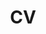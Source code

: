 ---
layout: cv
permalink: /cv_JP/
title: CV
display_lang: JP
nav: true
nav_order: 4
cv_pdf: my_academic_cv_2310.pdf
description: 履歴書は、右側のPDFボタンをクリックしてダウンロードできます。
#toc:
#  sidebar: left
---